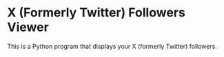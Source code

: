 # X (Formerly Twitter) Followers Viewer
This is a Python program that displays your X (formerly Twitter) followers.
